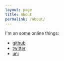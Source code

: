 ```yaml
---
layout: page
title: About
permalink: /about/
---
```


I'm on some online things:

  + [github](https://github.com/cramsay)
  + [twitter](https://twitter.com/thecramsay)
  + [uni](https://pureportal.strath.ac.uk/en/persons/craig-ramsay)
